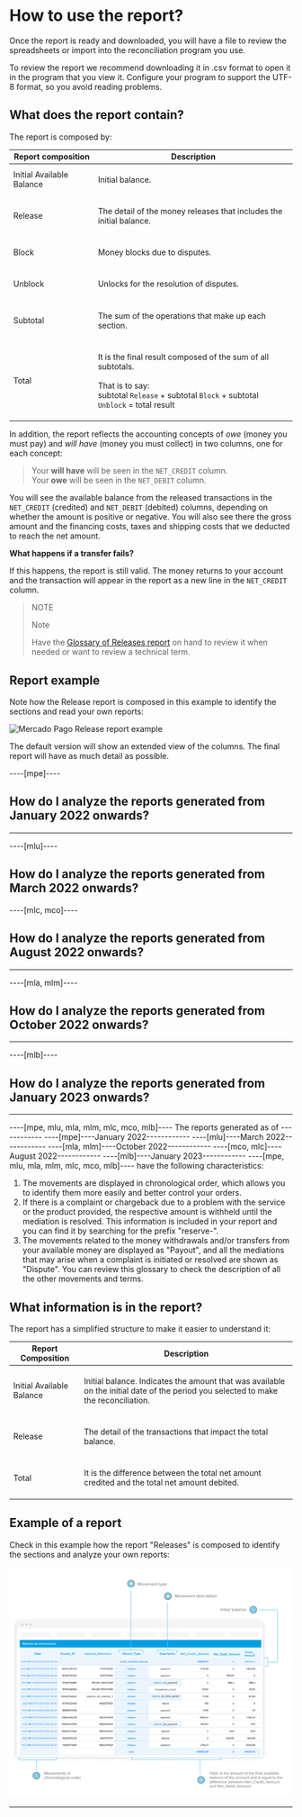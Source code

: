 # How to use the report?

Once the report is ready and downloaded, you will have a file to review the spreadsheets or import into the reconciliation program you use.

To review the report we recommend downloading it in .csv format to open it in the program that you view it. Configure your program to support the UTF-8 format, so you avoid reading problems.

## What does the report contain?

The report is composed by:

| Report composition | Description |
| --- | --- |
| Initial Available Balance |<br/> Initial balance.<br/><br/>|
| Release |<br/> The detail of the money releases that includes the initial balance.<br/><br/> |
| Block | <br/>Money blocks due to disputes.<br/><br/> |
| Unblock |<br/>Unlocks for the resolution of disputes.<br/><br/>|
| Subtotal | <br/>The sum of the operations that make up each section.<br/><br/>|
| Total| <br/> It is the final result composed of the sum of all subtotals. <br/><br/>That is to say:<br/> subtotal `Release` + subtotal `Block` + subtotal `Unblock` = total result<br/><br/> |

In addition, the report reflects the accounting concepts of *owe* (money you must pay) and *will have* (money you must collect) in two columns, one for each concept:


> Your **will have** will be seen in the `NET_CREDIT` column.
><br>
> Your **owe** will be seen in the `NET_DEBIT` column.

You will see the available balance from the released transactions in the `NET_CREDIT` (credited) and `NET_DEBIT` (debited) columns, depending on whether the amount is positive or negative. You will also see there the gross amount and the financing costs, taxes and shipping costs that we deducted to reach the net amount.

**What happens if a transfer fails?**

If this happens, the report is still valid. The money returns to your account and the transaction will appear in the report as a new line in the `NET_CREDIT` column.

> NOTE
>
> Note
>
> Have the [Glossary of Releases report](https://www.mercadopago[FAKER][URL][DOMAIN]/developers/en/guides/additional-content/reports/released-money/glossary) on hand to review it when needed or want to review a technical term.

## Report example

Note how the Release report is composed in this example to identify the sections and read your own reports:

![Mercado Pago Release report example](/images/manage-account/reports/example-release-en.jpg)

The default version will show an extended view of the columns. The final report will have as much detail as possible.

----[mpe]----
## How do I analyze the reports generated from January 2022 onwards?
------------
----[mlu]----
## How do I analyze the reports generated from March 2022 onwards?
----[mlc, mco]----
## How do I analyze the reports generated from August 2022 onwards?
------------
----[mla, mlm]----
## How do I analyze the reports generated from October 2022 onwards?
------------
----[mlb]----
## How do I analyze the reports generated from January 2023 onwards?
------------
----[mpe, mlu, mla, mlm, mlc, mco, mlb]----
The reports generated as of  ------------ ----[mpe]----January 2022------------  ----[mlu]----March 2022------------ ----[mla, mlm]----October 2022------------  ----[mco, mlc]----August 2022------------ ----[mlb]----January 2023------------  ----[mpe, mlu, mla, mlm, mlc, mco, mlb]----  have the following characteristics:

1. The movements are displayed in chronological order, which allows you to identify them more easily and better control your orders.
2. If there is a complaint or chargeback due to a problem with the service or the product provided, the respective amount is withheld until the mediation is resolved. This information is included in your report and you can find it by searching for the prefix "reserve-".  
3. The movements related to the money withdrawals and/or transfers from your available money are displayed as "Payout", and all the mediations that may arise when a complaint is initiated or resolved are shown as "Dispute". You can review this glossary to check the description of all the other movements and terms.

## What information is in the report?

The report has a simplified structure to make it easier to understand it:

| Report Composition | Description |
| --- | --- |
| Initial Available Balance |<br/> Initial balance. Indicates the amount that was available on the initial date of the period you selected to make the reconciliation.  <br/><br/>|
| Release |<br/> The detail of the transactions that impact the total balance. <br/><br/> |
| Total| <br/> It is the difference between the total net amount credited and the total net amount debited. <br/><br/> |

## Example of a report

Check in this example how the report "Releases" is composed to identify the sections and analyze your own reports:

![Reporte de Dinero retirado Ejemplos Mercado Pago](/images/manage-account/reports/example-nledger-en.jpg) 

------------